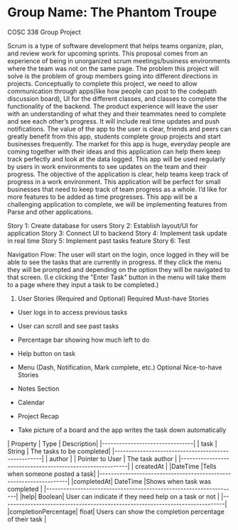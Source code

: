 # Group Name: The Phantom Troupe 
COSC 338 Group Project

Scrum is a type of software development that helps teams organize, plan, and review work for upcoming sprints. This proposal comes from an experience of being in unorganized scrum meetings/business environments where the team was not on the same page. The problem this project will solve is the problem of group members going into different directions in projects.
	Conceptually to complete this project, we need to allow communication through apps(like how people can post to the codepath discussion board), UI for the different classes, and classes to complete the functionality of the backend.
	The product experience will leave the user with an understanding of what they and their teammates need to complete and see each other’s progress. It will include real time updates and push notifications. The value of the app to the user is clear, friends and peers can greatly benefit from this app, students complete group projects and start businesses frequently. The market for this app is huge, everyday people are coming together with their ideas and this application can help them keep track perfectly and look at the data logged. This app will be used regularly by users in work environments to see updates on the team and their progress. The objective of the application is clear, help teams keep track of progress in a work environment. This application will be perfect for small businesses that need to keep track of team progress as a whole. I’d like for more features to be added as time progresses. This app will be a challenging application to complete, we will be implementing features from Parse and other applications.
	
Story 1: Create database for users 
Story 2: Establish layout/UI for application
Story 3: Connect UI to backend
Story 4: Implement task update in real time
Story 5: Implement past tasks feature 
Story 6: Test

Navigation Flow: The user will start on the login, once logged in they will be able to see the tasks that are currently in progress. If they click the menu they will be prompted and depending on the option they will be navigated to that screen. (I.e clicking the "Enter Task" button in the menu will take them to a page where they input a task to be completed.)
	


1. User Stories (Required and Optional)
Required Must-have Stories

* User logs in to access previous tasks
* User can scroll and see past tasks
* Percentage bar showing how much left to do
* Help button on task
* Menu (Dash, Notification, Mark complete, etc.)
Optional Nice-to-have Stories

* Notes Section 
* Calendar
* Project Recap
* Take picture of a board and the app writes the task down automatically 

| Property | Type | Description|
|--------------------------------|
| task	| String 	| The tasks to be completed|
|----------------------------------------------------|
| author |	| Pointer to User 	| The task author |
|-----------------------------------------------------------|
| createdAt |	|DateTime	|Tells when someone posted a task|
|-------------------------------------------------------------------|
|completedAt|	DateTime	|Shows when task was completed |
|-------------------------------------------------------------------|
|help|	Boolean|	User can indicate if they need help on a task or not |
|------------------------------------------------------------------------------|
|completionPercentage|	float|	Users can show the completion percentage of their task |
		
